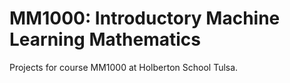 # MM1000: Introductory Machine Learning Mathematics
Projects for course MM1000 at Holberton School Tulsa. 